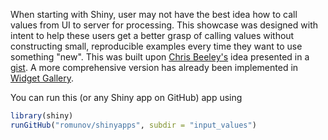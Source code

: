 When starting with Shiny, user may not have the best idea how to call values from UI to server for processing. This showcase was designed with intent to help these users get a better grasp of calling values without constructing small, reproducible examples every time they want to use something "new". This was built upon [Chris Beeley's](https://github.com/ChrisBeeley) idea presented in a [gist](https://gist.github.com/ChrisBeeley/6571951). A more comprehensive version has already been implemented in [Widget Gallery](http://shiny.rstudio.com/gallery/widget-gallery.html).

You can run this (or any Shiny app on GitHub) app using

```r
library(shiny)
runGitHub("romunov/shinyapps", subdir = "input_values")
```